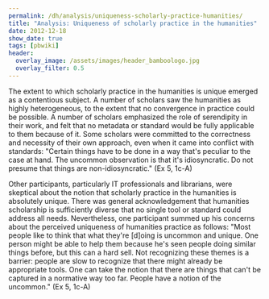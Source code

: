 ```yaml
---
permalink: /dh/analysis/uniqueness-scholarly-practice-humanities/
title: "Analysis: Uniqueness of scholarly practice in the humanities"
date: 2012-12-18
show_date: true
tags: [pbwiki]
header:
  overlay_image: /assets/images/header_bamboologo.jpg
  overlay_filter: 0.5
---
```

<p>The extent to which scholarly practice in the humanities is unique emerged as a contentious subject. A number of scholars saw the humanities as highly heterogeneous, to the extent that no convergence in practice could be possible.  A number of scholars emphasized the role of serendipity in their work, and felt that no metadata or standard would be fully applicable to them because of it. Some scholars were committed to the correctness and necessity of their own approach, even when it came into conflict with standards: "Certain things have to be done in a way that's peculiar to the case at hand. The uncommon observation is that it's idiosyncratic. Do not presume that things are non-idiosyncratic." (Ex 5, 1c-A)</p>
<p>Other participants, particularly IT professionals and librarians, were skeptical about the notion that scholarly practice in the humanities is absolutely unique. There was general acknowledgement that humanities scholarship is sufficiently diverse that no single tool or standard could address all needs. Nevertheless, one participant summed up his concerns about the perceived uniqueness of humanities practice as follows: "Most people like to think that what they're [d]oing is uncommon and unique. One person might be able to help them because he's seen people doing similar things before, but this can a hard sell. Not recognizing these themes is a barrier: people are slow to recognize that there might already be appropriate tools. One can take the notion that there are things that can't be captured in a normative way too far. People have a notion of the uncommon." (Ex 5, 1c-A)</p>
